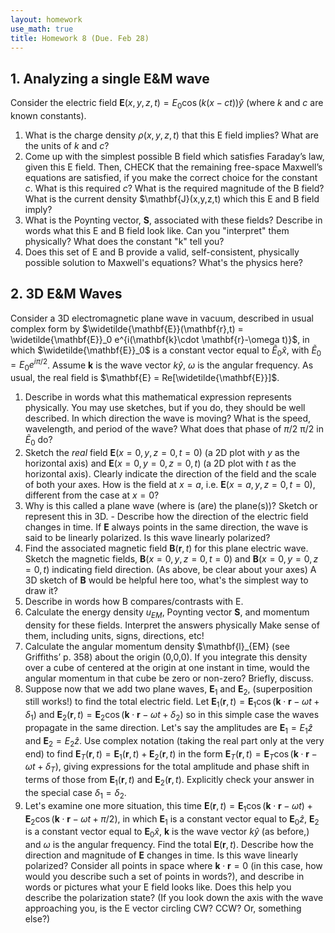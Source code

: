 ```yaml
---
layout: homework
use_math: true
title: Homework 8 (Due. Feb 28)
---
```


## 1. Analyzing a single E&M wave

Consider the electric field $\mathbf{E}(x,y,z,t) = E_0\cos(k(x-ct))\hat{y}$ (where $k$ and $c$ are known constants).

1. What is the charge density $\rho (x,y,z,t)$ that this E field implies? What are the units of $k$ and $c$?
2. Come up with the simplest possible B field which satisfies Faraday’s law, given this E field. Then, CHECK that the remaining free-space Maxwell’s equations are satisfied, if you make the correct choice for the constant $c$. What is this required $c$? What is the required magnitude of the B field? What is the current density $\mathbf{J}(x,y,z,t) which this E and B field imply?
3. What is the Poynting vector, $\mathbf{S}$, associated with these fields? Describe in words what this E and B field look like. Can you "interpret" them physically? What does the constant "k" tell you?
4. Does this set of E and B provide a valid, self-consistent, physically possible solution to Maxwell's equations? What's the physics here?

## 2. 3D E&M Waves

Consider a 3D electromagnetic plane wave in vacuum, described in usual complex form by $\widetilde{\mathbf{E}}(\mathbf{r},t) = \widetilde{\mathbf{E}}_0 e^{i(\mathbf{k}\cdot \mathbf{r}-\omega t)}$, in which $\widetilde{\mathbf{E}}_0$ is a constant vector equal to $\widetilde{E}_0\hat{x}$, with $\widetilde{E}_0 = E_0e^{i\pi/2}$. Assume $\mathbf{k}$ is the wave vector $k\hat{y}$, $\omega$ is the angular frequency. As usual, the real field is $\mathbf{E} = Re[\widetilde{\mathbf{E}}]$.

1. Describe in words what this mathematical expression represents physically. You may use sketches, but if you do, they should be well described. In which direction the wave is moving? What is the speed, wavelength, and period of the wave? What does that phase of $\pi/2$ π/2 in $\widetilde{E}_0$ do?
2. Sketch the *real* field $\mathbf{E}(x=0,y,z=0,t=0)$ (a 2D plot with $y$ as the horizontal axis) and $\mathbf{E}(x=0,y=0,z=0,t)$ (a 2D plot with $t$ as the horizontal axis). Clearly indicate the direction of the field and the scale of both your axes. How is the field at $x=a$, i.e. $\mathbf{E}(x=a,y,z=0,t=0)$, different from the case at $x=0$?
3. Why is this called a plane wave (where is (are) the plane(s))? Sketch or represent this in 3D. - Describe how the direction of the electric field changes in time. If $\mathbf{E}$ always points in the same direction, the wave is said to be linearly polarized. Is this wave linearly polarized?
4. Find the associated magnetic field $\mathbf{B}(\mathbf{r},t)$ for this plane electric wave. Sketch the magnetic fields, $\mathbf{B}(x=0,y,z=0,t=0)$ and $\mathbf{B}(x=0,y=0,z=0,t)$ indicating field direction. (As above, be clear about your axes) A 3D sketch of $\mathbf{B}$ would be helpful here too, what's the simplest way to draw it?
5. Describe in words how B compares/contrasts with E.
6. Calculate the energy density $u_{EM}$, Poynting vector $\mathbf{S}$, and momentum density for these fields. Interpret the answers physically Make sense of them, including units, signs, directions, etc!
7. Calculate the angular momentum density $\mathbf{l}_{EM} (see Griffiths’ p. 358) about the origin (0,0,0). If you integrate this density over a cube of centered at the origin at one instant in time, would the angular momentum in that cube be zero or non-zero? Briefly, discuss.
8. Suppose now that we add two plane waves, $\mathbf{E}_1$ and $\mathbf{E}_2$, (superposition still works!) to find the total electric field. Let $\mathbf{E}_1(\mathbf{r},t) = \mathbf{E}_1 \cos(\mathbf{k}\cdot \mathbf{r} - \omega t + \delta_1)$ and $\mathbf{E}_2(\mathbf{r},t) = \mathbf{E}_2 \cos(\mathbf{k}\cdot \mathbf{r} - \omega t + \delta_2)$ so in this simple case the waves propagate in the same direction. Let's say the amplitudes are $\mathbf{E}_1 = E_1\hat{z}$ and $\mathbf{E}_2 = E_2\hat{z}$. Use complex notation (taking the real part only at the very end) to find $\mathbf{E}_T(\mathbf{r},t) = \mathbf{E}_1(\mathbf{r},t)+\mathbf{E}_2(\mathbf{r},t)$ in the form $\mathbf{E}_T(\mathbf{r},t) = \mathbf{E}_T \cos(\mathbf{k}\cdot \mathbf{r} -\omega t + \delta_T)$, giving expressions for the total amplitude and phase shift in terms of those from $\mathbf{E}_1(\mathbf{r},t)$ and $\mathbf{E}_2(\mathbf{r},t)$. Explicitly check your answer in the special case $\delta _1 = \delta_2$.
9. Let's examine one more situation, this time $\mathbf{E}(\mathbf{r},t)=\mathbf{E}_1 \cos(\mathbf{k}\cdot\mathbf{r} - \omega t) + \mathbf{E}_2 \cos(\mathbf{k}\cdot\mathbf{r}-\omega t + \pi/2)$,
in which $\mathbf{E}_1$ is a constant vector equal to $\mathbf{E}_0 \hat{z}$, $\mathbf{E}_2$ is a constant vector equal to $\mathbf{E}_0\hat{x}$, $\mathbf{k}$ is the wave vector $k\hat{y}$ (as before,) and $\omega$ is the angular frequency. Find the total $\mathbf{E}(\mathbf{r},t)$. Describe how the direction and magnitude of $\mathbf{E}$ changes in time. Is this wave linearly polarized? Consider all points in space where $\mathbf{k}\cdot\mathbf{r} = 0$ (in this case, how would you describe such a set of points in words?), and describe in words or pictures what your E field looks like. Does this help you describe the polarization state? (If you look down the axis with the wave approaching you, is the E vector circling CW? CCW? Or, something else?)
